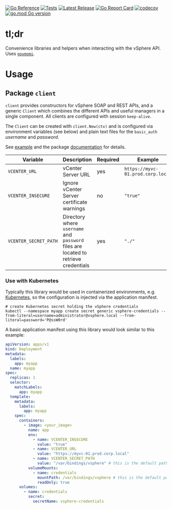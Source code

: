 [![Go Reference](https://pkg.go.dev/badge/github.com/embano1/vsphere.svg)](https://pkg.go.dev/github.com/embano1/vsphere)
[![Tests](https://github.com/embano1/vsphere/actions/workflows/tests.yaml/badge.svg)](https://github.com/embano1/vsphere/actions/workflows/tests.yaml)
[![Latest Release](https://img.shields.io/github/release/embano1/vsphere.svg?logo=github&style=flat-square)](https://github.com/embano1/vsphere/releases/latest)
[![Go Report Card](https://goreportcard.com/badge/github.com/embano1/vsphere)](https://goreportcard.com/report/github.com/embano1/vsphere)
[![codecov](https://codecov.io/gh/embano1/vsphere/branch/main/graph/badge.svg?token=TC7MW723JO)](https://codecov.io/gh/embano1/vsphere)
[![go.mod Go version](https://img.shields.io/github/go-mod/go-version/embano1/vsphere)](https://github.com/embano1/vsphere)



# tl;dr

Convenience libraries and helpers when interacting with the vSphere API. Uses
[`govmomi`](https://github.com/vmware/govmomi/).

# Usage

## Package `client`

`client` provides constructors for vSphere SOAP and REST APIs, and a generic
`Client` which combines the different APIs and useful managers in a single
component. All clients are configured with session `keep-alive`.

The `Client` can be created with `client.New(ctx)` and is configured via
environment variables (see below) and plain text files for the `basic_auth` *username*
and *password*.

See [example](example/) and the package
[documentation](https://pkg.go.dev/github.com/embano1/vsphere) for details.


| Variable              | Description                                                                         | Required | Example                           | Default   |
|-----------------------|-------------------------------------------------------------------------------------|----------|-----------------------------------|-----------|
| `VCENTER_URL`         | vCenter Server URL                                                                  | yes      | `https://myvc-01.prod.corp.local` | `""`      |
| `VCENTER_INSECURE`    | Ignore vCenter Server certificate warnings                                          | no       | `"true"`                          | `"false"` |
| `VCENTER_SECRET_PATH` | Directory where `username` and `password` files are located to retrieve credentials | yes      | `"./"`           | `"/var/bindings/vsphere"`   |

### Use with Kubernetes

Typically this library would be used in containerized environments, e.g.
[Kubernetes](https://kubernetes.io/), so the configuration is injected via the
application manifest.

```console
# create Kubernetes secret holding the vSphere credentials
kubectl --namespace myapp create secret generic vsphere-credentials --from-literal=username=administrator@vsphere.local --from-literal=password='P@ssW0rd'
```

A basic application manifest using this library would look similar to this example:

```yaml
apiVersion: apps/v1
kind: Deployment
metadata:
  labels:
    app: myapp
  name: myapp
spec:
  replicas: 1
  selector:
    matchLabels:
      app: myapp
  template:
    metadata:
      labels:
        app: myapp
    spec:
      containers:
        - image: <your_image>
          name: app
          env:
            - name: VCENTER_INSECURE
              value: "true"
            - name: VCENTER_URL
              value: "https://myvc-01.prod.corp.local"
            - name: VCENTER_SECRET_PATH
              value: "/var/bindings/vsphere" # this is the default path
          volumeMounts:
            - name: credentials
              mountPath: /var/bindings/vsphere # this is the default path
              readOnly: true
      volumes:
        - name: credentials
          secret:
            secretName: vsphere-credentials
```
